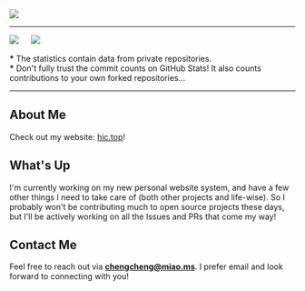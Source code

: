 <img src="https://s2.loli.net/2024/09/27/eyjpVi9ErP6L8ZO.png" />

---

[![](https://github-readme-stats.ccs.cool/api?username=ChengCheng0v0&theme=dracula&show_icons=true)](https://github.com/anuraghazra/github-readme-stats)
&emsp;
[![](https://github-readme-stats.ccs.cool/api/top-langs/?username=ChengCheng0v0&theme=dracula&show_icons=true&layout=compact&hide=java)](https://github.com/anuraghazra/github-readme-stats)  

**\*** The statistics contain data from private repositories.  
**\*** Don't fully trust the commit counts on GitHub Stats! It also counts contributions to your own forked repositories...

---

## About Me

Check out my website: [hic.top](https://hic.top)!

## What's Up 

I'm currently working on my new personal website system, and have a few other things I need to take care of (both other projects and life-wise).
So I probably won't be contributing much to open source projects these days, but I'll be actively working on all the Issues and PRs that come my way!

## Contact Me

Feel free to reach out via **<chengcheng@miao.ms>**. I prefer email and look forward to connecting with you!
